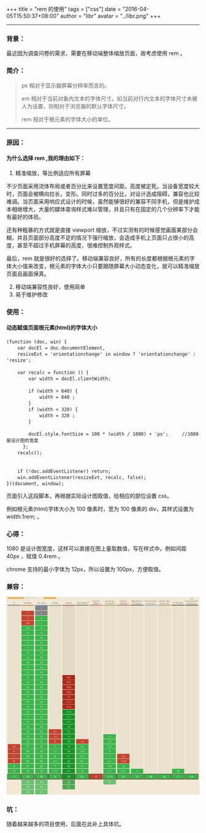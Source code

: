+++
title = "rem 的使用"
tags = ["css"]
date = "2016-04-05T15:50:37+08:00"
author = "libr"
avatar = "../libr.png"
+++

------
###  背景：

<p>最近因为调查问卷的需求，需要在移动端整体缩放页面，故考虑使用 rem 。</p>

###  简介：

> <p>px 相对于显示器屏幕分辨率而言的。</p>
> <p>em 相对于当前对象内文本的字体尺寸。如当前对行内文本的字体尺寸未被人为设置，则相对于浏览器的默认字体尺寸。</p>
> <p>rem 相对于根元素的字体大小的单位。</p>

<!--more-->

------
###  原因：
####  为什么选择 rem ,我的理由如下：
1. 精准缩放，等比例适应所有屏幕
<p>不少页面采用流体布局或者百分比来设置宽度间距，高度被定死。当设备宽度较大时，页面会被横向拉长，变形。同时过多的百分比，对设计造成阻碍，兼容也比较难调。当页面采用响应式设计的时候，虽然能够很好的兼容不同手机，但是维护成本相继增大，大量的媒体查询样式难以管理，并且只有在固定的几个分辨率下才能有最好的体验。</p>
<p>还有种粗暴的方式就是直接 viewport 缩放，不过实测有的时候感觉画面某部分会糊，并且页面部分高度不足的情况下强行缩放，会造成手机上页面只占很小的高度，甚至不超过手机屏幕的高度，很难控制外观样式。</p>
<p>最后，rem 就是很好的选择了。移动端兼容良好，所有的长度都根据根元素的字体大小值来改变，根元素的字体大小只要跟随屏幕大小动态变化，就可以精准缩放页面且画面保真。</p>

2. 移动端兼容性良好，使用简单
3. 易于维护修改

### 使用：
#### 动态赋值页面根元素(html)的字体大小

	(function (doc, win) {
		var docEl = doc.documentElement,
 		resizeEvt = 'orientationchange' in window ? 'orientationchange' : 'resize';
	
		var recalc = function () {
			var width = docEl.clientWidth;

			if (width > 640) {
				width = 640 ;
			}
			if (width < 320) {
				width = 320 ;
			}

			docEl.style.fontSize = 100 * (width / 1080) + 'px';		//1080 是设计图的宽度	
		  };
		recalc();


		if (!doc.addEventListener) return;
		win.addEventListener(resizeEvt, recalc, false);
	})(document, window);

页面引入这段脚本，再根据实际设计图取值，给相应的部位设置 css。

例如根元素(html)字体大小为 100 像素时，宽为 100 像素的 div，其样式设置为 width:1rem; 。

### 心得：
1080 是设计图宽度，这样可以直接在图上量取数值，写在样式中。例如间距 40px ，赋值 0.4rem 。

chrome 支持的最小字体为 12px，所以设置为 100px，方便取值。

### 兼容：
<img src='rem.jpg' alt="rem 兼容性" />

### 坑：
<p>随着越来越多的项目使用，后面在此补上具体坑。</p>